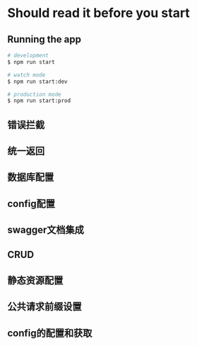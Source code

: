 # Should read it before you start 
## Running the app

```bash
# development
$ npm run start

# watch mode
$ npm run start:dev

# production mode
$ npm run start:prod
```
## 错误拦截
## 统一返回
## 数据库配置
## config配置
## swagger文档集成
## CRUD
## 静态资源配置
## 公共请求前缀设置
## config的配置和获取
